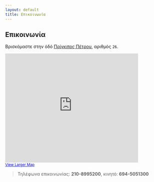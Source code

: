 ```yaml
---
layout: default
title: Επικοινωνία
---
```



Επικοινωνία
-----------

Βρισκόμαστε στην όδό [Πρίγκιπος Πέτρου](http://g.co/maps/6j3e3), αριθμός `26`.

<iframe width="425" height="350" frameborder="0" scrolling="no" marginheight="0" marginwidth="0"
src="http://maps.google.com/maps?f=q&amp;source=embed&amp;hl=en&amp;geocode=&amp;q=%CE%A0%CF%81%CE%B9%CE%B3%CE%BA%CE%B9%CF%80%CE%BF%CF%82+%CE%A0%CE%AD%CF%84%CF%81%CE%BF%CF%85+26+%CE%92%CE%BF%CF%8D%CE%BB%CE%B1&amp;aq=&amp;sll=37.974786,23.736305&amp;sspn=0.260621,0.2108&amp;ie=UTF8&amp;hq=&amp;hnear=Prigkipos+Petrou+26,+Voula+16674,+Anatoliki+Attiki,+Greece&amp;t=m&amp;ll=37.853814,23.758278&amp;spn=0.008132,0.013733&amp;z=16&amp;iwloc=A&amp;output=embed"></iframe><br
/><small><a
href="http://maps.google.com/maps?f=q&amp;source=embed&amp;hl=en&amp;geocode=&amp;q=%CE%A0%CF%81%CE%B9%CE%B3%CE%BA%CE%B9%CF%80%CE%BF%CF%82+%CE%A0%CE%AD%CF%84%CF%81%CE%BF%CF%85+26+%CE%92%CE%BF%CF%8D%CE%BB%CE%B1&amp;aq=&amp;sll=37.974786,23.736305&amp;sspn=0.260621,0.2108&amp;ie=UTF8&amp;hq=&amp;hnear=Prigkipos+Petrou+26,+Voula+16674,+Anatoliki+Attiki,+Greece&amp;t=m&amp;ll=37.853814,23.758278&amp;spn=0.008132,0.013733&amp;z=16&amp;iwloc=A"
style="color:#0000FF;text-align:left">View Larger Map</a></small>

> Τηλέφωνα επικοινωνίας: **210-8995200**,  κινητό: **694-5051300**

